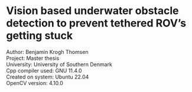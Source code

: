 # Vision based underwater obstacle detection to prevent tethered ROV’s getting stuck
Author: Benjamin Krogh Thomsen\
Project: Master thesis\
University: University of Southern Denmark\
Cpp compiler used: GNU 11.4.0\
Created on system: Ubuntu 22.04\
OpenCV version: 4.10.0

